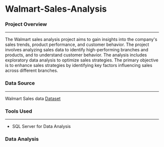 # Walmart-Sales-Analysis


### Project Overview
---
The Walmart sales analysis project aims to gain insights into the company's sales trends, product performance, and customer behavior. The project involves analyzing sales data to identify high-performing branches and products, and to understand customer behavior. The analysis includes exploratory data analysis to optimize sales strategies. The primary objective is to enhance sales strategies by identifying key factors influencing sales across different branches.


### Data Source
---
Walmart Sales data [Dataset](WalmartSalesData.csv.csv)

### Tools Used
---
- SQL Server for Data Analysis

### Data Analysis
